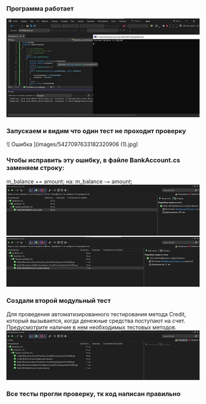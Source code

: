 ### Программа работает
![Запуск программы](images/5427097633182320905.jpg)
### Запускаем  и видим что один тест не проходит проверку
![ Ошибка ](images/5427097633182320906 (1).jpg)
### Чтобы исправить эту ошибку, в файле BankAccount.cs заменяем строку:
m_balance += amount; на: m_balance -= amount;
![Тесты успешно пройдены.1](images/5427097633182320920.jpg)
![Тесты успешно пройдены.2](images/5427097633182320921.jpg)
### Cоздали второй модульный тест
Для проведения автоматизированного тестирования метода Credit, который вызывается, когда денежные средства поступают на счет. Предусмотрите наличие в нем необходимых тестовых методов.
![Второй модульный тест](images/5427097633182320923.jpg)
### Все тесты прогли проверку, тк код написан правильно
